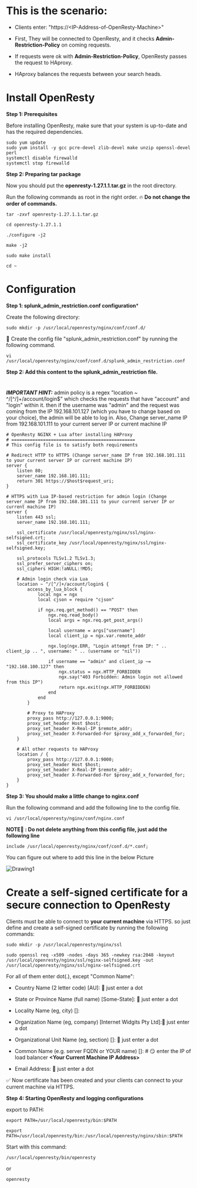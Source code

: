 # This is the scenario:

+ Clients enter: "https://\<IP-Address-of-OpenResty-Machine\>"

+ First, They will be connected to OpenResty, and it checks **Admin-Restriction-Policy** on coming requests.

+ If requests were ok with **Admin-Restriction-Policy**, OpenResty passes the request to HAproxy.

+ HAproxy balances the requests between your search heads.

# Install OpenResty

**Step 1: Prerequisites**

Before installing OpenResty, make sure that your system is up-to-date and has the required dependencies.
```
sudo yum update
sudo yum install -y gcc pcre-devel zlib-devel make unzip openssl-devel perl
systemctl disable firewalld
systemctl stop firewalld
```

**Step 2: Preparing tar package**

Now you should put the **openresty-1.27.1.1.tar.gz** in the root directory.

Run the following commands as root in the right order. 🔥 **Do not change the order of commands.**

```
tar -zxvf openresty-1.27.1.1.tar.gz
```

```
cd openresty-1.27.1.1
```

```
./configure -j2
```

```
make -j2
```

```
sudo make install
```

```
cd ~
```

# Configuration

**Step 1: splunk_admin_restriction.conf configuration***

Create the following directory:

```
sudo mkdir -p /usr/local/openresty/nginx/conf/conf.d/
```

🧐 Create the config file "splunk_admin_restriction.conf" by running the following command. 
```
vi /usr/local/openresty/nginx/conf/conf.d/splunk_admin_restriction.conf
```

**Step 2: Add this content to the **splunk_admin_restriction** file.**

#
***IMPORTANT HINT:*** admin policy is a regex "location ~ ^/[^/]+/account/login$" which checks the requests that have "account" and "login" within it. then if the username was "admin" and the request was coming from the IP 192.168.101.127 (which you have to change based on your choice), the admin will be able to log in. Also, Change server_name IP from 192.168.101.111 to your current server IP or current machine IP

```
# OpenResty NGINX + Lua after installing HAProxy
# ===============================================
# This config file is to satisfy both requirements

# Redirect HTTP to HTTPS (Change server_name IP from 192.168.101.111 to your current server IP or current machine IP)
server {
    listen 80;
    server_name 192.168.101.111;
    return 301 https://$host$request_uri;
}

# HTTPS with Lua IP-based restriction for admin login (Change server_name IP from 192.168.101.111 to your current server IP or current machine IP)
server {
    listen 443 ssl;
    server_name 192.168.101.111;

    ssl_certificate /usr/local/openresty/nginx/ssl/nginx-selfsigned.crt;
    ssl_certificate_key /usr/local/openresty/nginx/ssl/nginx-selfsigned.key;

    ssl_protocols TLSv1.2 TLSv1.3;
    ssl_prefer_server_ciphers on;
    ssl_ciphers HIGH:!aNULL:!MD5;

    # Admin login check via Lua
    location ~ ^/[^/]+/account/login$ {
        access_by_lua_block {
            local ngx = ngx
            local cjson = require "cjson"

            if ngx.req.get_method() == "POST" then
                ngx.req.read_body()
                local args = ngx.req.get_post_args()

                local username = args["username"]
                local client_ip = ngx.var.remote_addr

                ngx.log(ngx.ERR, "Login attempt from IP: " .. client_ip .. ", username: " .. (username or "nil"))

                if username == "admin" and client_ip ~= "192.168.100.127" then
                    ngx.status = ngx.HTTP_FORBIDDEN
                    ngx.say("403 Forbidden: Admin login not allowed from this IP")
                    return ngx.exit(ngx.HTTP_FORBIDDEN)
                end
            end
        }

        # Proxy to HAProxy
        proxy_pass http://127.0.0.1:9000;
        proxy_set_header Host $host;
        proxy_set_header X-Real-IP $remote_addr;
        proxy_set_header X-Forwarded-For $proxy_add_x_forwarded_for;
    }

    # All other requests to HAProxy
    location / {
        proxy_pass http://127.0.0.1:9000;
        proxy_set_header Host $host;
        proxy_set_header X-Real-IP $remote_addr;
        proxy_set_header X-Forwarded-For $proxy_add_x_forwarded_for;
    }
}
```

**Step 3: You should make a little change to nginx.conf**

Run the following command and add the following line to the config file.

```
vi /usr/local/openresty/nginx/conf/nginx.conf
```
**NOTE🧐 : Do not delete anything from this config file, just add the following line**

```
include /usr/local/openresty/nginx/conf/conf.d/*.conf;
```
You can figure out where to add this line in the below Picture

![Drawing1](https://github.com/user-attachments/assets/daa2603d-b724-465f-9ab1-950bead856be)

# Create a self-signed certificate for a secure connection to OpenResty

Clients must be able to connect to **your current machine** via HTTPS. so just define and create a self-signed certificate by running the following commands:

```
sudo mkdir -p /usr/local/openresty/nginx/ssl
```
```
sudo openssl req -x509 -nodes -days 365 -newkey rsa:2048 -keyout /usr/local/openresty/nginx/ssl/nginx-selfsigned.key -out /usr/local/openresty/nginx/ssl/nginx-selfsigned.crt
```

For all of them enter dot(.), except "Common Name":

+ Country Name (2 letter code) [AU]: 👀 just enter a dot

+ State or Province Name (full name) [Some-State]: 👀 just enter a dot

+ Locality Name (eg, city) []:

+ Organization Name (eg, company) [Internet Widgits Pty Ltd]:👀 just enter a dot

+ Organizational Unit Name (eg, section) []: 👀 just enter a dot

+ Common Name (e.g. server FQDN or YOUR name) []: # 😏 enter the IP of load balancer **\<Your Current Machine IP Address\>** 

+ Email Address: 👀 just enter a dot

✅ Now certificate has been created and your clients can connect to your current machine via HTTPS.

**Step 4: Starting OpenResty and logging configurations**

export to PATH:
```
export PATH=/usr/local/openresty/bin:$PATH
```
```
export PATH=/usr/local/openresty/bin:/usr/local/openresty/nginx/sbin:$PATH
```

Start with this command:
```
/usr/local/openresty/bin/openresty
```
or
```
openresty
```
